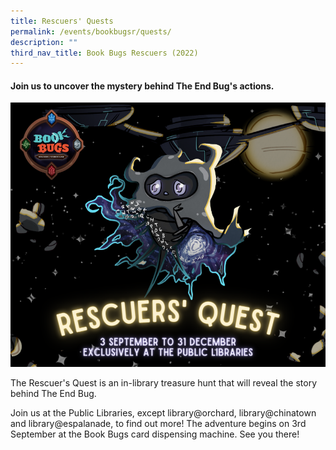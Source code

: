 ```yaml
---
title: Rescuers' Quests
permalink: /events/bookbugsr/quests/
description: ""
third_nav_title: Book Bugs Rescuers (2022)
---
```

#### Join us to uncover the mystery behind The End Bug's actions.

<img src="/images/events/bookbugsr/Rescuers Quest.png">

The Rescuer's Quest is an in-library treasure hunt that will reveal the story behind The End Bug. 

Join us at the Public Libraries, except library@orchard, library@chinatown and library@espalanade, to find out more! The adventure begins on 3rd September at the Book Bugs card dispensing machine. See you there!